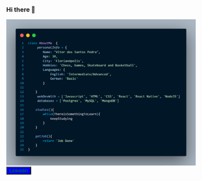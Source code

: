 ### Hi there 👋
<img src="./AboutMe.png" alt="about me code in javascript"/>
<a href="https://www.linkedin.com/in/vitor-santos-pedra-179a831bb/"><button style="color:green;background-color:blue;">Linkedin</button></a>
